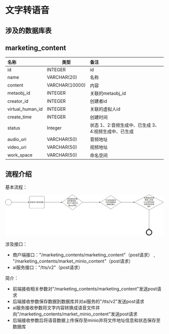 # 文字转语音

## 涉及的数据库表

## marketing_content
| 名称            | 类型           | 备注       |
|:--------------|--------------|:---------|
| id    | INTEGER | id  |
| name   | VARCHAR(20) | 名称     |
| content       | VARCHAR(10000) | 内容       |
| metaobj_id | INTEGER      | 关联的metaobj_id |
| creator_id | INTEGER | 创建者id |
| virtual_human_id | INTEGER      | 关联的虚拟人id |
| create_time | INTEGER | 创建时间 |
| status | Integer | 状态 1、2:音频生成中、已生成  3、4:视频生成中、已生成 |
| audio_uri | VARCHAR(50) | 音频地址 |
| video_uri | VARCHAR(50) | 视频地址 |
| work_space | VARCHAR(50) | 命名空间 |

## 流程介绍

基本流程：

![](images/tts.png)

涉及接口：

- 商户端接口："/marketing_contents/marketing_content"（post请求） , "/marketing_contents/market_minio_content"（post请求）
- ai服务接口："/tts/v2"（post请求）

简介：

- 前端接收相关参数对"/marketing_contents/marketing_content"发送post请求
- 后端接收参数保存数据到数据库并对ai服务的"/tts/v2"发送post请求
- ai服务接收参数将文字内容转换成语音文件并向"/marketing_contents/market_minio_content"发送post请求
- 后端接收参数后将语音数据上传保存至minio并将文件地址信息和状态保存至数据库